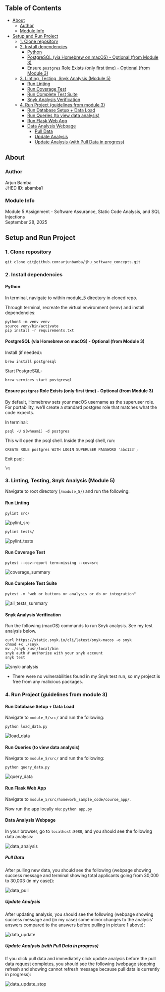 ## Table of Contents
- [About](#about)
  - [Author](#author)
  - [Module Info](#module-info)
- [Setup and Run Project](#setup-and-run-project)
  - [1. Clone repository](#1-clone-repository)
  - [2. Install dependencies](#2-install-dependencies)
    - [Python](#python)
    - [PostgreSQL (via Homebrew on macOS) - Optional (from Module 3)](#postgresql-via-homebrew-on-macos---optional-from-module-3)
    - [Ensure `postgres` Role Exists (only first time) - Optional (from Module 3)](#ensure-postgres-role-exists-only-first-time---optional-from-module-3)
  - [3. Linting, Testing, Snyk Analysis (Module 5)](#3-linting-testing-snyk-analysis-module-5)
    - [Run Linting](#run-linting)
    - [Run Coverage Test](#run-coverage-test)
    - [Run Complete Test Suite](#run-complete-test-suite)
    - [Snyk Analysis Verification](#snyk-analysis-verification)
  - [4. Run Project (guidelines from module 3)](#4-run-project-guidelines-from-module-3)
    - [Run Database Setup + Data Load](#run-database-setup--data-load)
    - [Run Queries (to view data analysis)](#run-queries-to-view-data-analysis)
    - [Run Flask Web App](#run-flask-web-app)
    - [Data Analysis Webpage](#data-analysis-webpage)
      - [Pull Data](#pull-data)
      - [Update Analysis](#update-analysis)
      - [Update Analysis (with Pull Data in progress)](#update-analysis-with-pull-data-in-progress)

## About
### Author
Arjun Bamba <br>
JHED ID: abamba1

### Module Info
Module 5 Assignment - Software Assurance, Static Code Analysis, and SQL Injections <br>
September 28, 2025 <br>

## Setup and Run Project
### 1. Clone repository
```
git clone git@github.com:arjunbamba/jhu_software_concepts.git
```

### 2. Install dependencies
#### Python
In terminal, navigate to within module_5 directory in cloned repo.

Through terminal, recreate the virtual environment (venv) and install dependencies:
```
python3 -m venv venv
source venv/bin/activate
pip install -r requirements.txt
```
#### PostgreSQL (via Homebrew on macOS) - Optional (from Module 3)
Install (if needed):
```
brew install postgresql
```
Start PostgreSQL:
```
brew services start postgresql
```

#### Ensure `postgres` Role Exists (only first time) - Optional (from Module 3)
By default, Homebrew sets your macOS username as the superuser role. For portability, we’ll create a standard postgres role that matches what the code expects.

In terminal:
```
psql -U $(whoami) -d postgres
```
This will open the psql shell. Inside the psql shell, run:
```
CREATE ROLE postgres WITH LOGIN SUPERUSER PASSWORD 'abc123';
```
Exit psql:
```
\q
```

### 3. Linting, Testing, Snyk Analysis (Module 5)
Navigate to root directory (`/module_5/`) and run the following:

#### Run Linting
```
pylint src/
```
![pylint_src](/module_5/Screenshots/module_5/pylint_src.jpg)

```
pylint tests/
```
![pylint_tests](/module_5/Screenshots/module_5/pylint_tests.jpg)

#### Run Coverage Test
```
pytest --cov-report term-missing --cov=src
```
![coverage_summary](/module_5/Screenshots/module_5/coverage_summary.jpg)

#### Run Complete Test Suite
```
pytest -m "web or buttons or analysis or db or integration"
```
![all_tests_summary](/module_5/Screenshots/module_5/all_tests_summary.jpg)

#### Snyk Analysis Verification
Run the following (macOS) commands to run Snyk analysis. See my test analysis below.
```
curl https://static.snyk.io/cli/latest/snyk-macos -o snyk
chmod +x ./snyk
mv ./snyk /usr/local/bin
snyk auth # authorize with your snyk account
snyk test
```
![snyk-analysis](/module_5/snyk-analysis.png)
- There were no vulnerabilities found in my Snyk test run, so my project is free from any malicious packages.


### 4. Run Project (guidelines from module 3)

#### Run Database Setup + Data Load
Navigate to `module_5/src/` and run the following:
```
python load_data.py
```
![load_data](/module_5/Screenshots/module_3/Screenshot_Load_Data.jpg)

#### Run Queries (to view data analysis)
Navigate to `module_5/src/` and run the following:
```
python query_data.py
```
![query_data](/module_5/Screenshots/module_3/Screenshot_Query_Data.jpg)

#### Run Flask Web App
Navigate to `module_5/src/homework_sample_code/course_app/`.

Now run the app locally via: `python app.py`

#### Data Analysis Webpage
In your browser, go to `localhost:8080`, and you should see the following data analysis:

![data_analysis](/module_5/Screenshots/module_3/Screenshot_Data_Analysis.jpg)

##### Pull Data
After pulling new data, you should see the following (webpage showing success message and terminal showing total applicants going from 30,000 to 30,003 (in my case)):

![data_pull](/module_5/Screenshots/module_3/Screenshot_Data_Pull.jpg)

##### Update Analysis
After updating analysis, you should see the following (webpage showing success message and (in my case) some minor changes to the analysis' answers compared to the answers before pulling in picture 1 above):

![data_update](/module_5/Screenshots/module_3/Screenshot_Data_Update.jpg)

##### Update Analysis (with Pull Data in progress)
If you click pull data and immediately click update analysis before the pull data request completes, you should see the following (webpage stopping refresh and showing cannot refresh message because pull data is currently in progress):

![data_update_stop](/module_5/Screenshots/module_3/Screenshot_Data_Update_Stop.jpg)
